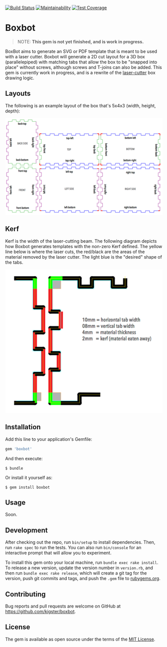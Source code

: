 [![Build Status](https://travis-ci.org/kigster/boxbot.svg?branch=master)](https://travis-ci.org/kigster/boxbot)
[![Maintainability](https://api.codeclimate.com/v1/badges/cd80215dd0ad8e7b4826/maintainability)](https://codeclimate.com/github/kigster/boxbot/maintainability)
[![Test Coverage](https://api.codeclimate.com/v1/badges/cd80215dd0ad8e7b4826/test_coverage)](https://codeclimate.com/github/kigster/boxbot/test_coverage)

# Boxbot

> NOTE: **This gem is not yet finished, and is work in progress.**

BoxBot aims to generate an SVG or PDF template that is meant to be used with a laser cutter. Boxbot will generate a 2D cut layout for a 3D box (parallelepiped) with matching tabs that allow the box to be "snapped into place" without screws, although screws and T-joins can also be added. This gem is currently work in progress, and is a rewrite of the [laser-cutter](https://github.com/kigster/laser-cutter) box drawing logic.

## Layouts

The following is an example layout of the box that's 5x4x3 (width, height, depth):

![layout](img/layout.png)

## Kerf

Kerf is the width of the laser-cutting beam. The following diagram depicts how Boxbot generates templates with the non-zero Kerf defined. The yellow line below is where the laser cuts, the red/black are the areas of the material removed by the laser cutter. The light blue is the "desired" shape of the tabs.

![layout](img/kerf.png)

## Installation

Add this line to your application's Gemfile:

```ruby
gem 'boxbot'
```

And then execute:

    $ bundle

Or install it yourself as:

    $ gem install boxbot

## Usage

Soon.

## Development

After checking out the repo, run `bin/setup` to install dependencies. Then, run `rake spec` to run the tests. You can also run `bin/console` for an interactive prompt that will allow you to experiment.

To install this gem onto your local machine, run `bundle exec rake install`. To release a new version, update the version number in `version.rb`, and then run `bundle exec rake release`, which will create a git tag for the version, push git commits and tags, and push the `.gem` file to [rubygems.org](https://rubygems.org).

## Contributing

Bug reports and pull requests are welcome on GitHub at https://github.com/kigster/boxbot.

## License

The gem is available as open source under the terms of the [MIT License](https://opensource.org/licenses/MIT).
